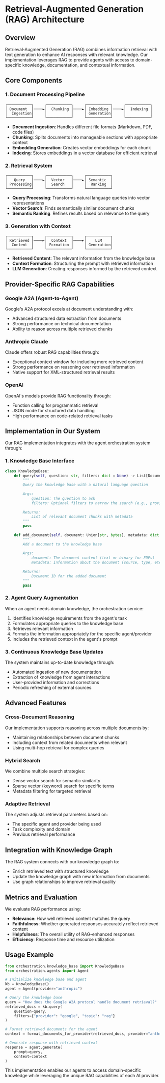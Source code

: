 # Retrieval-Augmented Generation (RAG) Architecture

## Overview

Retrieval-Augmented Generation (RAG) combines information retrieval with text generation to enhance AI responses with relevant knowledge. Our implementation leverages RAG to provide agents with access to domain-specific knowledge, documentation, and contextual information.

## Core Components

### 1. Document Processing Pipeline

```
┌───────────┐     ┌───────────┐     ┌───────────┐     ┌───────────┐
│ Document  │────►│  Chunking │────►│ Embedding │────►│  Indexing │
│  Ingestion│     │           │     │ Generation│     │           │
└───────────┘     └───────────┘     └───────────┘     └───────────┘
```

- **Document Ingestion**: Handles different file formats (Markdown, PDF, code files)
- **Chunking**: Splits documents into manageable sections with appropriate context
- **Embedding Generation**: Creates vector embeddings for each chunk
- **Indexing**: Stores embeddings in a vector database for efficient retrieval

### 2. Retrieval System

```
┌───────────┐     ┌───────────┐     ┌───────────┐
│   Query   │────►│  Vector   │────►│ Semantic  │
│ Processing│     │  Search   │     │  Ranking  │
└───────────┘     └───────────┘     └───────────┘
```

- **Query Processing**: Transforms natural language queries into vector representations
- **Vector Search**: Finds semantically similar document chunks
- **Semantic Ranking**: Refines results based on relevance to the query

### 3. Generation with Context

```
┌───────────┐     ┌───────────┐     ┌───────────┐
│ Retrieved │────►│  Context  │────►│    LLM    │
│  Content  │     │ Formation │     │ Generation│
└───────────┘     └───────────┘     └───────────┘
```

- **Retrieved Content**: The relevant information from the knowledge base
- **Context Formation**: Structuring the prompt with retrieved information
- **LLM Generation**: Creating responses informed by the retrieved context

## Provider-Specific RAG Capabilities

### Google A2A (Agent-to-Agent)

Google's A2A protocol excels at document understanding with:

- Advanced structured data extraction from documents
- Strong performance on technical documentation
- Ability to reason across multiple retrieved chunks

### Anthropic Claude

Claude offers robust RAG capabilities through:

- Exceptional context window for including more retrieved content
- Strong performance on reasoning over retrieved information
- Native support for XML-structured retrieval results

### OpenAI

OpenAI's models provide RAG functionality through:

- Function calling for programmatic retrieval
- JSON mode for structured data handling
- High performance on code-related retrieval tasks

## Implementation in Our System

Our RAG implementation integrates with the agent orchestration system through:

### 1. Knowledge Base Interface

```python
class KnowledgeBase:
    def query(self, question: str, filters: dict = None) -> List[Document]:
        """
        Query the knowledge base with a natural language question
        
        Args:
            question: The question to ask
            filters: Optional filters to narrow the search (e.g., provider, document type)
            
        Returns:
            List of relevant document chunks with metadata
        """
        pass
    
    def add_document(self, document: Union[str, bytes], metadata: dict = None) -> str:
        """
        Add a document to the knowledge base
        
        Args:
            document: The document content (text or binary for PDFs)
            metadata: Information about the document (source, type, etc.)
            
        Returns:
            Document ID for the added document
        """
        pass
```

### 2. Agent Query Augmentation

When an agent needs domain knowledge, the orchestration service:

1. Identifies knowledge requirements from the agent's task
2. Formulates appropriate queries to the knowledge base
3. Retrieves relevant information
4. Formats the information appropriately for the specific agent/provider
5. Includes the retrieved context in the agent's prompt

### 3. Continuous Knowledge Base Updates

The system maintains up-to-date knowledge through:

- Automated ingestion of new documentation
- Extraction of knowledge from agent interactions
- User-provided information and corrections
- Periodic refreshing of external sources

## Advanced Features

### Cross-Document Reasoning

Our implementation supports reasoning across multiple documents by:

- Maintaining relationships between document chunks
- Including context from related documents when relevant
- Using multi-hop retrieval for complex queries

### Hybrid Search

We combine multiple search strategies:

- Dense vector search for semantic similarity
- Sparse vector (keyword) search for specific terms
- Metadata filtering for targeted retrieval

### Adaptive Retrieval

The system adjusts retrieval parameters based on:

- The specific agent and provider being used
- Task complexity and domain
- Previous retrieval performance

## Integration with Knowledge Graph

The RAG system connects with our knowledge graph to:

- Enrich retrieved text with structured knowledge
- Update the knowledge graph with new information from documents
- Use graph relationships to improve retrieval quality

## Metrics and Evaluation

We evaluate RAG performance using:

- **Relevance**: How well retrieved content matches the query
- **Faithfulness**: Whether generated responses accurately reflect retrieved content
- **Helpfulness**: The overall utility of RAG-enhanced responses
- **Efficiency**: Response time and resource utilization

## Usage Example

```python
from orchestration.knowledge_base import KnowledgeBase
from orchestration.agents import Agent

# Initialize knowledge base and agent
kb = KnowledgeBase()
agent = Agent(provider="anthropic")

# Query the knowledge base
query = "How does the Google A2A protocol handle document retrieval?"
retrieved_docs = kb.query(
    question=query,
    filters={"provider": "google", "topic": "rag"}
)

# Format retrieved documents for the agent
context = format_documents_for_provider(retrieved_docs, provider="anthropic")

# Generate response with retrieved context
response = agent.generate(
    prompt=query,
    context=context
)
```

This implementation enables our agents to access domain-specific knowledge while leveraging the unique RAG capabilities of each AI provider.